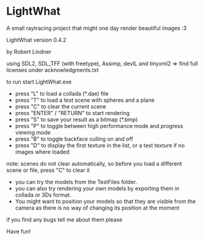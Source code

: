 # LightWhat

A small raytracing project that might one day render beautiful images :3

LightWhat version 0.4.2

by Robert Lindner 

using SDL2, SDL_TFF (with freetype), Assimp, devIL and tinyxml2 => find full licenses under acknowledgments.txt

to run start LightWhat.exe

* press "L" to load a collada (*.dae) file 
* press "T" to load a test scene with spheres and a plane 
* press "C" to clear the current scene 
* press "ENTER" / "RETURN" to start rendering 
* press "S" to save your result as a bitmap (*.bmp) 
* press "P" to toggle between high performance mode and progress viewing mode 
* press "B" to toggle backface culling on and off
* press "D" to display the first texture in the list, or a test texture if no images where loaded

note: scenes do not clear automatically, so before you load a different scene or file, press "C" to clear it

* you can try the models from the TestFiles folder.
* you can also try rendering your own models by exporting them in collada or 3Ds format.  
* You might want to position your models so that they are visible from the camera as there is no way of changing its position at the moment 

if you find any bugs tell me about them please

Have fun!
